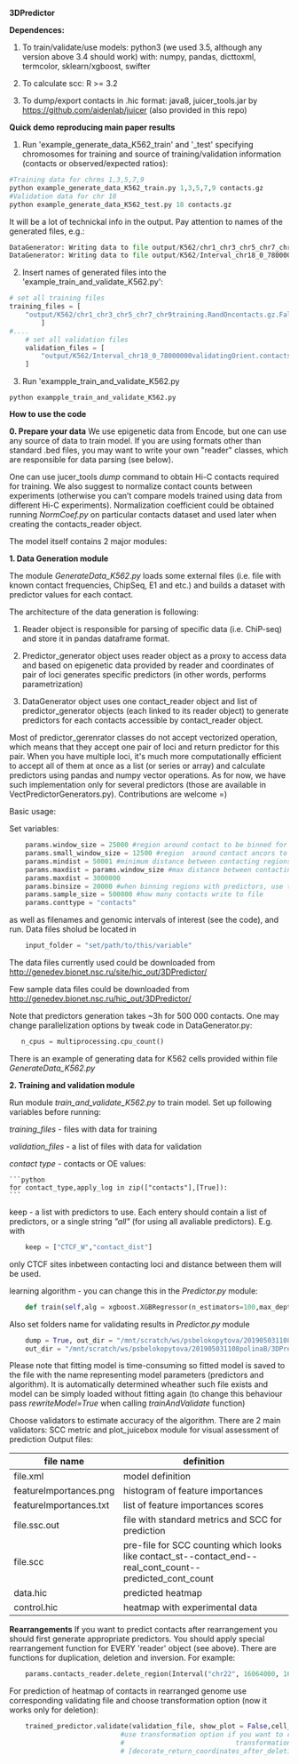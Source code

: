 **3DPredictor**

**Dependences:**
1. To train/validate/use models: python3 (we used 3.5, although any version above 3.4 should work) with: numpy, pandas, 
dicttoxml, termcolor, sklearn/xgboost, swifter

2. To calculate scc: R >= 3.2

3. To dump/export contacts in .hic format: java8, juicer_tools.jar by https://github.com/aidenlab/juicer (also provided in this repo)

**Quick demo reproducing main paper results**
1. Run 'example_generate_data_K562_train' and '_test' specifying chromosomes for training and source of training/validation 
information (contacts or observed/expected ratios):

```python
#Training data for chrms 1,3,5,7,9
python example_generate_data_K562_train.py 1,3,5,7,9 contacts.gz
#Validation data for chr 18
python example_generate_data_K562_test.py 18 contacts.gz
```

It will be a lot of technickal info in the output. Pay attention to names of the generated files, e.g.:

```python
DataGenerator: Writing data to file output/K562/chr1_chr3_chr5_chr7_chr9training.RandOncontacts.gz.False.11.1500000.50001.1.1.cont_with_CTCF666406.25000
DataGenerator: Writing data to file output/K562/Interval_chr18_0_78000000validatingOrient.contacts.gz.False.11.1500000.50001.505429.all_cont.25000.txt
```

2. Insert names of generated files into the 'example_train_and_validate_K562.py':
```python
# set all training files
training_files = [
    "output/K562/chr1_chr3_chr5_chr7_chr9training.RandOncontacts.gz.False.11.1500000.50001.1.1.cont_with_CTCF666406.25000",
        ]
#....
    # set all validation files
    validation_files = [
        "output/K562/Interval_chr18_0_78000000validatingOrient.contacts.gz.False.11.1500000.50001.505429.all_cont.25000.txt",
    ]
```

3. Run 'exampple_train_and_validate_K562.py
```shell
python exampple_train_and_validate_K562.py
```

**How to use the code**

**0. Prepare your data**
We use epigenetic data from Encode, but one can use any source of data to train model. If you are using formats other than standard .bed files, you may want to write your own "reader" classes, which are responsible for data parsing (see below).

One can use jucer_tools _dump_ command to obtain Hi-C contacts required for training. We also suggest to normalize contact counts between experiments (otherwise you can’t compare models trained using data from different Hi-C experiments). Normalization coefficient could be obtained running _NormCoef.py_ on particular contacts dataset and used later when creating the contacts_reader object.


The model itself contains 2 major modules:

**1. Data Generation module**

The module _GenerateData_K562.py_ loads some external files 
(i.e. file with known contact frequencies, ChipSeq, E1 and etc.)
and builds a dataset with predictor values for each contact.

The architecture of the data generation is following:

1. Reader object is responsible for parsing of specific data (i.e. ChiP-seq) and store it in pandas dataframe format.

2. Predictor_generator object uses reader object as a proxy to access data and based on epigenetic data provided by reader and coordinates of pair of loci generates specific predictors (in other words, performs parametrization)

3. DataGenerator object uses one contact_reader object and list of predictor_generator objects (each linked to its reader object)  to generate predictors for each contacts accessible by contact_reader object.

Most of predictor_gerenrator classes do not accept vectorized operation, which means that they accept one pair of loci and return predictor for this pair. When you have multiple loci, it's much more computationally efficient to accept all of them at once as a list (or series or array) and calculate predictors using pandas and numpy vector operations. As for now, we have such implementation only for several predictors (those are available in VectPredictorGenerators.py). Contributions are welcome =)


Basic usage:

Set variables:

```python
    params.window_size = 25000 #region around contact to be binned for predictors
    params.small_window_size = 12500 #region  around contact ancors to be considered as cis
    params.mindist = 50001 #minimum distance between contacting regions
    params.maxdist = params.window_size #max distance between contacting regions
    params.maxdist = 3000000
    params.binsize = 20000 #when binning regions with predictors, use this binsize
    params.sample_size = 500000 #how many contacts write to file
    params.conttype = "contacts"
```

as well as filenames and genomic intervals of interest 
(see the code), and run. Data files sholud be located in 
 
```python
    input_folder = "set/path/to/this/variable"
```

The data files currently used could be downloaded from 
http://genedev.bionet.nsc.ru/site/hic_out/3DPredictor/

Few sample data files could be downloaded from
http://genedev.bionet.nsc.ru/hic_out/3DPredictor/

Note that predictors generation takes ~3h for 500 000 contacts.
One may change parallelization options by tweak code in DataGenerator.py:


```python
   n_cpus = multiprocessing.cpu_count()
```


There is an example of generating data for K562 cells provided within file _GenerateData_K562.py_

**2. Training and validation module**

Run module _train_and_validate_K562.py_ to train model.
Set up following variables before running:

*training_files* - files with data for training

*validation_files* - a list of files with data for validation

*contact type* - contacts or OE values:
 
    ```python
    for contact_type,apply_log in zip(["contacts"],[True]): 
    ```

keep - a list with predictors to use. Each entery should 
contain a list of predictors, or a single string _"all"_
(for using all avaliable predictors). 
E.g. with
 
```python
    keep = ["CTCF_W","contact_dist"] 
```

 only CTCF sites inbetween contacting loci and distance between them will be used.
 
learning algorithm - you can change this in the _Predictor.py_ module:
 
```python
    def train(self,alg = xgboost.XGBRegressor(n_estimators=100,max_depth=9,subsample=0.7 
```

Also set folders name for validating results in _Predictor.py_ module

```python
    dump = True, out_dir = "/mnt/scratch/ws/psbelokopytova/201905031108polinaB/3DPredictor/out/models/" 
    out_dir = "/mnt/scratch/ws/psbelokopytova/201905031108polinaB/3DPredictor/out/pics/",
```
 Please note that fitting model is time-consuming so fitted model is saved to the file with the name 
 representing model parameters (predictors and algorithm). 
 It is automatically determined wheather such file exists and
 model can be simply loaded without fitting again 
 (to change this behaviour pass _rewriteModel=True_ when calling 
 _trainAndValidate_ function)
 
Choose validators to estimate accuracy of the algorithm. There are 2 main validators: SCC metric and plot_juicebox module for visual assessment of prediction
Output files:

| file name | definition |
| --------- | ---------------- |
| file.xml | model definition |
| featureImportances.png | histogram of feature importances |
| featureImportances.txt | list of feature importances scores |
| file.ssc.out | file with standard metrics and SCC for prediction |
| file.scc | pre-file for SCC counting which looks like contact_st--contact_end--real_cont_count--predicted_cont_count |
| data.hic | predicted heatmap |
| control.hic | heatmap with experimental data |

**Rearrangements**
If you want to predict contacts after rearrangement you should first generate appropriate predictors. You should apply special rearrangement function for EVERY 'reader' object (see above). There are functions for duplication, deletion and inversion. For example:

```python
    params.contacts_reader.delete_region(Interval("chr22", 16064000, 16075000))
```

For prediction of heatmap of contacts in rearranged genome use corresponding validating file and choose transformation option (now it works only for deletion):

```python
    trained_predictor.validate(validation_file, show_plot = False,cell_type=cell_type,
                            #use transformation option if you want to return coordinates after rearrangement
                            #                            transformation=
                            # [decorate_return_coordinates_after_deletion(return_coordinates_after_deletion, interval=deletion)], 
```
